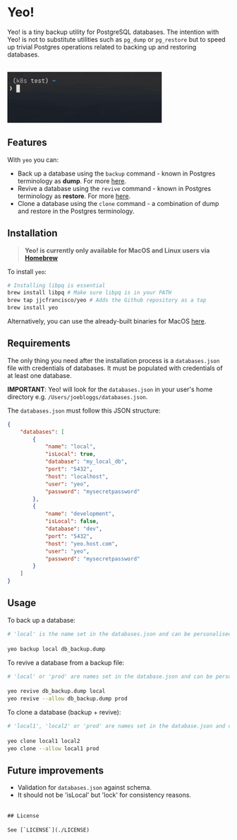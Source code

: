# Yeo!
Yeo! is a tiny backup utility for PostgreSQL databases. The intention with Yeo! is not to substitute utilities such as `pg_dump` or `pg_restore` but to speed up trivial Postgres operations related to backing up and restoring databases.

<br>

<img src="examples/clone-demo.gif" width="350"/>

## Features

 With `yeo` you can:
* Back up a database using the `backup` command - known in Postgres terminology as **dump**. For more [here](https://www.postgresql.org/docs/current/app-pgdump.html).
* Revive a database using the `revive` command - known in Postgres terminology as **restore**. For more [here](https://www.postgresql.org/docs/current/app-pgrestore.html).
* Clone a database using the `clone` command - a combination of dump and restore in the Postgres terminology.

## Installation
> **Yeo! is currently only available for MacOS and Linux users via [Homebrew](https://brew.sh/)**


To install `yeo`:

```bash
# Installing libpq is essential
brew install libpq # Make sure libpq is in your PATH
brew tap jjcfrancisco/yeo # Adds the Github repository as a tap
brew install yeo
```

Alternatively, you can use the already-built binaries for MacOS [here](https://github.com/jjcfrancisco/yeo/releases/).

## Requirements
The only thing you need after the installation process is a `databases.json` file with credentials of databases. It must be populated with credentials of at least one database.

**IMPORTANT**: Yeo! will look for the `databases.json` in your user's home directory e.g. `/Users/joebloggs/databases.json`.

The `databases.json` must follow this JSON structure:
```json
{
    "databases": [
        {
            "name": "local",
            "isLocal": true,
            "database": "my_local_db",
            "port": "5432",
            "host": "localhost",
            "user": "yeo",
            "password": "mysecretpassword"
        },
        {
            "name": "development",
            "isLocal": false,
            "database": "dev",
            "port": "5432",
            "host": "yeo.host.com",
            "user": "yeo",
            "password": "mysecretpassword"
        }
    ]
}
```

## Usage
To back up a database:
```bash
# 'local' is the name set in the databases.json and can be personalised

yeo backup local db_backup.dump
```

To revive a database from a backup file:
```bash
# 'local' or 'prod' are names set in the database.json and can be personalised. The '--allow' flag allows to revive into non-local databases. 

yeo revive db_backup.dump local
yeo revive --allow db_backup.dump prod
```

To clone a database (backup + revive):
```bash
# 'local1', 'local2' or 'prod' are names set in the database.json and can be personalised. The '--allow' flag allows to revive into non-local databases.

yeo clone local1 local2
yeo clone --allow local1 prod
```

## Future improvements
* Validation for `databases.json` against schema.
* It should not be 'isLocal' but 'lock' for consistency reasons.

```

## License

See [`LICENSE`](./LICENSE)
